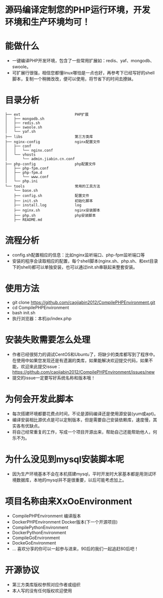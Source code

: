 # 源码编译定制您的PHP运行环境，开发环境和生产环境均可！

# 能做什么
* 一键编译PHP开发环境，包含了一些常用扩展如：redis、yaf、mongodb、swoole。
* 可扩展行很强，相信您都懂linux哪怕是一点也好，再参考下已经写好的shell脚本，复制一个稍微改改，便可以使用，将节省下的时间去撩妹。

# 目录分析
```
├── ext                         PHP扩展
│   ├── mongodb.sh
│   ├── redis.sh
│   ├── swoole.sh
│   └── yaf.sh
├── libs                        第三方类库
├── nginx-config                nginx配置文件
│   ├── conf
│   │   └── nginx.conf
│   └── vhosts
│       └── admin.jiabin.cn.conf
├── php-config                  php配置文件
│   ├── php-fpm.conf
│   ├── php-fpm.d
│   │   └── www.conf
│   └── php.ini
└── tools                       常用的工具方法
    └── base.sh
    ├── config.sh               配置文件
    ├── init.sh                 初始化脚本
    ├── install.log             log
    ├── nginx.sh                nginx安装脚本
    ├── php.sh                  php安装脚本
    ├── README.md
```

# 流程分析
* config.sh配置相应的信息：比如nginx监听端口、php-fpm监听端口等
* 安装的程序会读取相应的配置，每个shell脚本(nginx.sh、php.sh、和ext目录下的shell)都可以单独安装，也可以通过init.sh串联起来整套安装。

# 使用方法
* git clone https://github.com/caojiabin2012/CompilePHPEnvironment.git
* cd CompilePHPEnvironment
* bash init.sh
* 执行浏览器：本机ip/index.php

# 安装失败需要怎么处理
* 作者已经很努力的调试CentOS和Ubuntu了，将缺少的类库都写到了程序中。在使用中如果您发现还是有遗漏的类库，如果能解决欢迎提交代码，如果不能，欢迎来此提交issue：https://github.com/caojiabin2012/CompilePHPEnvironment/issues/new
* 提交的issue一定要写好系统名称和版本哦！

# 为何会开发此脚本
* 每次搭建环境都要花费点时间，不论是源码编译还是使用源安装(yum或apt)。
* 编译安装相比源优点是可以定制版本，但是需要自己安装依赖库，速度慢，其实各有优缺点。
* 将自己经常重复的工作，写成一个项目开源出来，帮助自己还能帮助他人，何乐不为。

# 为什么没见到mysql安装脚本呢
* 因为生产环境基本不会在本机搭建mysql，平时开发时大家基本都是用测试环境数据库，本地的mysql并不是很重要，以后可能考虑加上。

# 项目名称由来XxOoEnvironment
* CompilePHPEnvironment     编译版本
* DockerPHPEnvironment      Docker版本(下一个开源项目)
* CompilePythonEnvironment 
* DockerPythonEnvironment
* CompileGoEnvironment 
* DockeGoEnvironment
* ... 喜欢分享的你可以一起参与进来，90后的我们一起追赶80后吧！

# 开源协议
* 第三方类库版权参照对应作者或组织
* 本人写的没有任何版权欢迎使用
